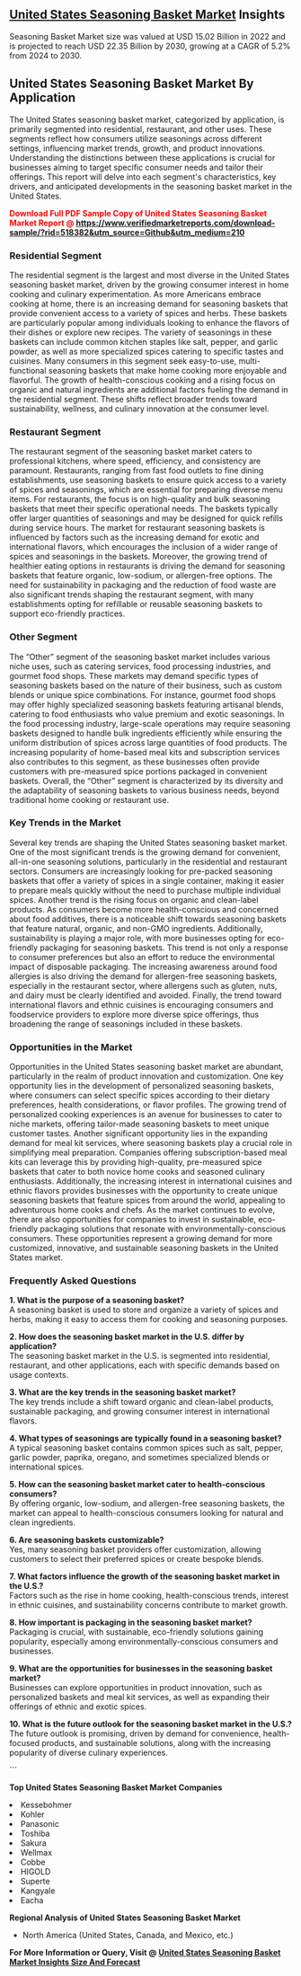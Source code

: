<h2><a href="https://www.verifiedmarketreports.com/download-sample/?rid=518382&amp;utm_source=Github&amp;utm_medium=210" target="_blank">United States Seasoning Basket Market</a> Insights</h2><p>Seasoning Basket Market size was valued at USD 15.02 Billion in 2022 and is projected to reach USD 22.35 Billion by 2030, growing at a CAGR of 5.2% from 2024 to 2030.</p><p><h2>United States Seasoning Basket Market By Application</h2><p>The United States seasoning basket market, categorized by application, is primarily segmented into residential, restaurant, and other uses. These segments reflect how consumers utilize seasonings across different settings, influencing market trends, growth, and product innovations. Understanding the distinctions between these applications is crucial for businesses aiming to target specific consumer needs and tailor their offerings. This report will delve into each segment's characteristics, key drivers, and anticipated developments in the seasoning basket market in the United States.</p><p><b><p><span class=""><span style="color: #ff0000;"><strong>Download Full PDF Sample Copy of United States Seasoning Basket Market Report</strong> @ </span><a href="https://www.verifiedmarketreports.com/download-sample/?rid=518382&amp;utm_source=Github&amp;utm_medium=210" target="_blank">https://www.verifiedmarketreports.com/download-sample/?rid=518382&amp;utm_source=Github&amp;utm_medium=210</a></span></p></b></p><h3>Residential Segment</h3><p>The residential segment is the largest and most diverse in the United States seasoning basket market, driven by the growing consumer interest in home cooking and culinary experimentation. As more Americans embrace cooking at home, there is an increasing demand for seasoning baskets that provide convenient access to a variety of spices and herbs. These baskets are particularly popular among individuals looking to enhance the flavors of their dishes or explore new recipes. The variety of seasonings in these baskets can include common kitchen staples like salt, pepper, and garlic powder, as well as more specialized spices catering to specific tastes and cuisines. Many consumers in this segment seek easy-to-use, multi-functional seasoning baskets that make home cooking more enjoyable and flavorful. The growth of health-conscious cooking and a rising focus on organic and natural ingredients are additional factors fueling the demand in the residential segment. These shifts reflect broader trends toward sustainability, wellness, and culinary innovation at the consumer level.</p><h3>Restaurant Segment</h3><p>The restaurant segment of the seasoning basket market caters to professional kitchens, where speed, efficiency, and consistency are paramount. Restaurants, ranging from fast food outlets to fine dining establishments, use seasoning baskets to ensure quick access to a variety of spices and seasonings, which are essential for preparing diverse menu items. For restaurants, the focus is on high-quality and bulk seasoning baskets that meet their specific operational needs. The baskets typically offer larger quantities of seasonings and may be designed for quick refills during service hours. The market for restaurant seasoning baskets is influenced by factors such as the increasing demand for exotic and international flavors, which encourages the inclusion of a wider range of spices and seasonings in the baskets. Moreover, the growing trend of healthier eating options in restaurants is driving the demand for seasoning baskets that feature organic, low-sodium, or allergen-free options. The need for sustainability in packaging and the reduction of food waste are also significant trends shaping the restaurant segment, with many establishments opting for refillable or reusable seasoning baskets to support eco-friendly practices.</p><h3>Other Segment</h3><p>The “Other” segment of the seasoning basket market includes various niche uses, such as catering services, food processing industries, and gourmet food shops. These markets may demand specific types of seasoning baskets based on the nature of their business, such as custom blends or unique spice combinations. For instance, gourmet food shops may offer highly specialized seasoning baskets featuring artisanal blends, catering to food enthusiasts who value premium and exotic seasonings. In the food processing industry, large-scale operations may require seasoning baskets designed to handle bulk ingredients efficiently while ensuring the uniform distribution of spices across large quantities of food products. The increasing popularity of home-based meal kits and subscription services also contributes to this segment, as these businesses often provide customers with pre-measured spice portions packaged in convenient baskets. Overall, the “Other” segment is characterized by its diversity and the adaptability of seasoning baskets to various business needs, beyond traditional home cooking or restaurant use.</p><h3>Key Trends in the Market</h3><p>Several key trends are shaping the United States seasoning basket market. One of the most significant trends is the growing demand for convenient, all-in-one seasoning solutions, particularly in the residential and restaurant sectors. Consumers are increasingly looking for pre-packed seasoning baskets that offer a variety of spices in a single container, making it easier to prepare meals quickly without the need to purchase multiple individual spices. Another trend is the rising focus on organic and clean-label products. As consumers become more health-conscious and concerned about food additives, there is a noticeable shift towards seasoning baskets that feature natural, organic, and non-GMO ingredients. Additionally, sustainability is playing a major role, with more businesses opting for eco-friendly packaging for seasoning baskets. This trend is not only a response to consumer preferences but also an effort to reduce the environmental impact of disposable packaging. The increasing awareness around food allergies is also driving the demand for allergen-free seasoning baskets, especially in the restaurant sector, where allergens such as gluten, nuts, and dairy must be clearly identified and avoided. Finally, the trend toward international flavors and ethnic cuisines is encouraging consumers and foodservice providers to explore more diverse spice offerings, thus broadening the range of seasonings included in these baskets.</p><h3>Opportunities in the Market</h3><p>Opportunities in the United States seasoning basket market are abundant, particularly in the realm of product innovation and customization. One key opportunity lies in the development of personalized seasoning baskets, where consumers can select specific spices according to their dietary preferences, health considerations, or flavor profiles. The growing trend of personalized cooking experiences is an avenue for businesses to cater to niche markets, offering tailor-made seasoning baskets to meet unique customer tastes. Another significant opportunity lies in the expanding demand for meal kit services, where seasoning baskets play a crucial role in simplifying meal preparation. Companies offering subscription-based meal kits can leverage this by providing high-quality, pre-measured spice baskets that cater to both novice home cooks and seasoned culinary enthusiasts. Additionally, the increasing interest in international cuisines and ethnic flavors provides businesses with the opportunity to create unique seasoning baskets that feature spices from around the world, appealing to adventurous home cooks and chefs. As the market continues to evolve, there are also opportunities for companies to invest in sustainable, eco-friendly packaging solutions that resonate with environmentally-conscious consumers. These opportunities represent a growing demand for more customized, innovative, and sustainable seasoning baskets in the United States market.</p><h3>Frequently Asked Questions</h3><p><b>1. What is the purpose of a seasoning basket?</b><br> A seasoning basket is used to store and organize a variety of spices and herbs, making it easy to access them for cooking and seasoning purposes.</p><p><b>2. How does the seasoning basket market in the U.S. differ by application?</b><br> The seasoning basket market in the U.S. is segmented into residential, restaurant, and other applications, each with specific demands based on usage contexts.</p><p><b>3. What are the key trends in the seasoning basket market?</b><br> The key trends include a shift toward organic and clean-label products, sustainable packaging, and growing consumer interest in international flavors.</p><p><b>4. What types of seasonings are typically found in a seasoning basket?</b><br> A typical seasoning basket contains common spices such as salt, pepper, garlic powder, paprika, oregano, and sometimes specialized blends or international spices.</p><p><b>5. How can the seasoning basket market cater to health-conscious consumers?</b><br> By offering organic, low-sodium, and allergen-free seasoning baskets, the market can appeal to health-conscious consumers looking for natural and clean ingredients.</p><p><b>6. Are seasoning baskets customizable?</b><br> Yes, many seasoning basket providers offer customization, allowing customers to select their preferred spices or create bespoke blends.</p><p><b>7. What factors influence the growth of the seasoning basket market in the U.S.?</b><br> Factors such as the rise in home cooking, health-conscious trends, interest in ethnic cuisines, and sustainability concerns contribute to market growth.</p><p><b>8. How important is packaging in the seasoning basket market?</b><br> Packaging is crucial, with sustainable, eco-friendly solutions gaining popularity, especially among environmentally-conscious consumers and businesses.</p><p><b>9. What are the opportunities for businesses in the seasoning basket market?</b><br> Businesses can explore opportunities in product innovation, such as personalized baskets and meal kit services, as well as expanding their offerings of ethnic and exotic spices.</p><p><b>10. What is the future outlook for the seasoning basket market in the U.S.?</b><br> The future outlook is promising, driven by demand for convenience, health-focused products, and sustainable solutions, along with the increasing popularity of diverse culinary experiences.</p>```</p><p><strong>Top United States Seasoning Basket Market Companies</strong></p><div data-test-id=""><p><li>Kessebohmer</li><li> Kohler</li><li> Panasonic</li><li> Toshiba</li><li> Sakura</li><li> Wellmax</li><li> Cobbe</li><li> HIGOLD</li><li> Superte</li><li> Kangyale</li><li> Eacha</li></p><div><strong>Regional Analysis of&nbsp;United States Seasoning Basket Market</strong></div><ul><li dir="ltr"><p dir="ltr">North America&nbsp;(United States, Canada, and Mexico, etc.)</p></li></ul><p><strong>For More Information or Query, Visit @&nbsp;</strong><strong><a href="https://www.verifiedmarketreports.com/product/seasoning-basket-market-size-and-forecast/?utm_source=Github&amp;utm_medium=210" target="_blank">United States Seasoning Basket Market Insights Size And Forecast</a></strong></p></div>
